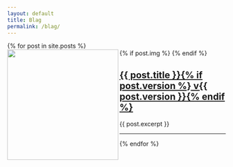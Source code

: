```yaml
---
layout: default
title: Blag
permalink: /blag/
---
```


<div class="posts">
  {% for post in site.posts %}
    <article class="post">
      {% if post.img %}
        <a href="{{ site.baseurl }}{{ post.url }}"><img src="{{ post.img }}" align="left" style="width: 256px;"></a>
      {% endif %}
      <span><h1><a href="{{ site.baseurl }}{{ post.url }}">
        {{ post.title }}{% if post.version %}<span class="version"> v{{ post.version }}</span>{% endif %}
      </a></h1></span>
      <div class="entry">
        {{ post.excerpt }}
      </div>
      <hr>
    </article>
  {% endfor %}
</div>